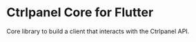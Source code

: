 # Ctrlpanel Core for Flutter

Core library to build a client that interacts with the Ctrlpanel API.

